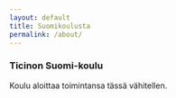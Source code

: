 ```yaml
---
layout: default
title: Suomikoulusta
permalink: /about/
---
```

### Ticinon Suomi-koulu

Koulu aloittaa toimintansa tässä vähitellen.
